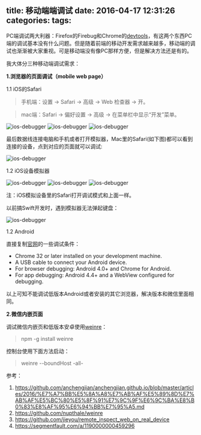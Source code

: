 title: 移动端端调试
date: 2016-04-17 12:31:26
categories:
tags:
---
PC端调试两大利器：Firefox的Firebug和Chrome的[devtools](https://developer.chrome.com/devtools)，有这两个东西PC端的调试基本没有什么问题。但是随着前端的移动开发需求越来越多，移动端的调试也渐渐被大家重视。可是移动端没有像PC那样方便，但是解决方法还是有的。

我大体分三种移动端调试需求：

__1.浏览器的页面调试（mobile web page）__

1.1 iOS的Safari

>手机端：设置 → Safari → 高级 → Web 检查器 → 开。

>mac端：Safari → 偏好设置 → 高级 → 在菜单栏中显示“开发”菜单。

![ios-debugger](./assets/images/safari.png)
![ios-debugger](./assets/images/safari2.png)
![ios-debugger](./assets/images/safrai.png)

最后数据线连接电脑和手机或者打开模拟器，Mac里的Safari(如下图)都可以看到连接的设备，点到对应的页面就可以调试:

![ios-debugger](./assets/images/mac-safari.png)


1.2 iOS设备模拟器

![ios-debugger](./assets/images/ios.png)
![ios-debugger](./assets/images/add-simulator.png)
![ios-debugger](./assets/images/ios-simulator-6.png)

注：iOS模拟设备里的Safari打开调试模式和上面一样。

以前搞Swift开发时，遇到模拟器无法弹起键盘：

![ios-debugger](./assets/images/ios-simulator-keyboarad.png)


1.2 Android

直接复制[官网](https://developer.chrome.com/devtools/docs/remote-debugging)的一些调试条件：

* Chrome 32 or later installed on your development machine.
* A USB cable to connect your Android device.
* For browser debugging: Android 4.0+ and Chrome for Android.
* For app debugging: Android 4.4+ and a WebView configured for debugging.

以上可知不能调试低版本Android或者安装的其它浏览器，解决版本和微信里面相同。


__2.微信内嵌页面__

调试微信内嵌页和低版本安卓使用[weinre](http://people.apache.org/~pmuellr/weinre/docs/latest/Home.html)：

>npm -g install weinre

控制台使用下面方法启动：

>weinre --boundHost -all-

参考：

1. https://github.com/anchengjian/anchengjian.github.io/blob/master/articles/2016/%E7%A7%BB%E5%8A%A8%E7%AB%AF%E5%89%8D%E7%AB%AF%E5%BC%80%E5%8F%91%E7%9C%9F%E6%9C%BA%E8%B0%83%E8%AF%95%E6%94%BB%E7%95%A5.md
2. https://github.com/nupthale/weinre
3. https://github.com/jieyou/remote_inspect_web_on_real_device
4. https://segmentfault.com/a/1190000000459296

